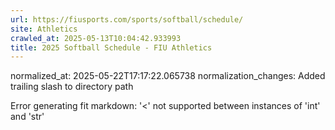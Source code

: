 ```yaml
---
url: https://fiusports.com/sports/softball/schedule/
site: Athletics
crawled_at: 2025-05-13T10:04:42.933993
title: 2025 Softball Schedule - FIU Athletics
---
```

normalized_at: 2025-05-22T17:17:22.065738
normalization_changes: Added trailing slash to directory path

Error generating fit markdown: '<' not supported between instances of 'int' and 'str'